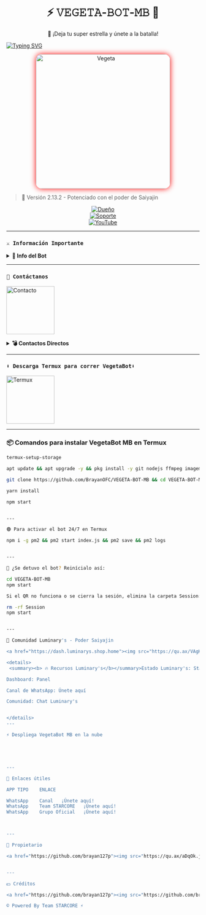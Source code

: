 <h1 align="center">⚡️ 𝚅𝙴𝙶𝙴𝚃𝙰-𝙱𝙾𝚃-𝙼𝙱 💨</h1>
<p align="center">🌟 ¡Deja tu super estrella y únete a la batalla!</p>

[![Typing SVG](https://readme-typing-svg.demolab.com?font=Fira+Code&pause=1000&color=FF0000&lines=Bienvenido+al+Repositorio;𝚅𝙴𝙶𝙴𝚃𝙰+-+𝙱𝙾𝚃+-+𝙼𝙱;Gracias+por+preferirnos;Creado+por+BrayanOFC;💨🔥+Kamehameha+Listo+Para+La+Acción;💨🔥)](https://git.io/typing-svg)

<p align="center">
  <img src="https://qu.ax/zKuno.jpg" alt="Vegeta" width="350" style="border-radius: 15px; box-shadow: 0 0 15px #ff0000"/>
</p>

> 💌 Versión 2.13.2 - Potenciado con el poder de Saiyajin

<div align="center">
  
[![Dueño](https://img.shields.io/badge/Due%C3%B1o-00802f?style=for-the-badge&logo=whatsapp&logoColor=white)](https://wa.me/526633900512)  
[![Soporte](https://img.shields.io/badge/Soporte-00802f?style=for-the-badge&logo=whatsapp&logoColor=white)](https://wa.me/526633900512)  
[![YouTube](https://img.shields.io/badge/YouTube-FF0000?style=for-the-badge&logo=youtube&logoColor=white)](https://www.youtube.com/@Vegeta-bot)

</div>

---

### **`⚔️ Información Importante`**

<details>
 <summary><b> 🔱 Info del Bot</b></summary>

* Este proyecto es un desarrollo independiente inspirado en el universo Dragon Ball.  
* No afiliado oficialmente a WhatsApp Inc.  
* VegetaBot MB: ¡El poder de un príncipe Saiyajin al alcance de tus chats!

</details>

---

### **`💭 Contáctanos`**

<a href="https://wa.me/526641784469?text="><img src="https://qu.ax/ugHh.jpg" height="125px" alt="Contacto"/></a>

<details>
<summary><b> 💣 Contactos Directos</b></summary>

* WhatsApp: [https://wa.me/526641784469](https://wa.me/526641784469)

</details>

---

### **`⬇️ Descarga Termux para correr VegetaBot⬇️`**

<a href="https://www.mediafire.com/file/3hsvi3xkpq3a64o/termux_118.a"><img src="https://qu.ax/finc.jpg" height="125px" alt="Termux"/></a>

---

### 📦 Comandos para instalar VegetaBot MB en Termux

```bash
termux-setup-storage

apt update && apt upgrade -y && pkg install -y git nodejs ffmpeg imagemagick yarn

git clone https://github.com/BrayanOFC/VEGETA-BOT-MB && cd VEGETA-BOT-MB

yarn install

npm start


---

🟢 Para activar el bot 24/7 en Termux

npm i -g pm2 && pm2 start index.js && pm2 save && pm2 logs


---

🧨 ¿Se detuvo el bot? Reinícialo así:

cd VEGETA-BOT-MB
npm start

Si el QR no funciona o se cierra la sesión, elimina la carpeta Session:

rm -rf Session
npm start


---

🌌 Comunidad Luminary's - Poder Saiyajin

<a href="https://dash.luminarys.shop.home"><img src="https://qu.ax/VAgKd.jpg" height="125px" alt="Luminary's"/></a>

<details>
 <summary><b> 🔥 Recursos Luminary's</b></summary>Estado Luminary's: Status

Dashboard: Panel

Canal de WhatsApp: Únete aquí

Comunidad: Chat Luminary's


</details>
---

⚡️ Despliega VegetaBot MB en la nube





---

🔗 Enlaces útiles

APP	TIPO	ENLACE

WhatsApp	Canal	¡Únete aquí!
WhatsApp	Team STARCORE	¡Únete aquí!
WhatsApp	Grupo Oficial	¡Únete aquí!



---

🚀 Propietario

<a href="https://github.com/brayan127p"><img src="https://qu.ax/aDqOk.jpg" width="130" height="130" alt="Brayan"/></a>


---

💵 Créditos

<a href="https://github.com/brayan127p"><img src="https://github.com/brayan127p.png" width="140" height="140" alt="Brayan"/></a>

© Powered By Team STARCORE ⚡︎



